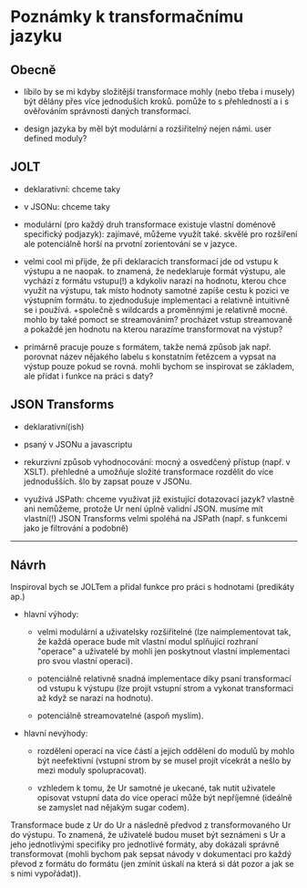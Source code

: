 # Poznámky k transformačnímu jazyku

## Obecně

- líbilo by se mi kdyby složitější transformace mohly (nebo třeba i musely) být dělány přes více jednoduších kroků. pomůže to s přehledností a i s ověřováním správnosti daných transformací.

- design jazyka by měl být modulární a rozšiřitelný nejen námi. user defined moduly?

## JOLT

- deklarativní: chceme taky

- v JSONu: chceme taky

- modulární (pro každý druh transformace existuje vlastní doménově specifický podjazyk): zajímavé, můžeme využít také. skvělé pro rozšíření ale potenciálně horší na prvotní zorientování se v jazyce.

- velmi cool mi přijde, že při deklaracích transformací jde od vstupu k výstupu a ne naopak. to znamená, že nedeklaruje formát výstupu, ale vychází z formátu vstupu(!) a kdykoliv narazí na hodnotu, kterou chce využít na výstupu, tak místo hodnoty samotné zapíše cestu k pozici ve výstupním formátu. to zjednodušuje implementaci a relativně intuitivně se i používá. +společně s wildcards a proměnnými je relativně mocné. mohlo by také pomoct se streamováním? procházet vstup streamovaně a pokaždé jen hodnotu na kterou narazíme transformovat na výstup?

- primárně pracuje pouze s formátem, takže nemá způsob jak např. porovnat název nějakého labelu s konstatním řetězcem a vypsat na výstup pouze pokud se rovná. mohli bychom se inspirovat se základem, ale přidat i funkce na práci s daty?

## JSON Transforms

- deklarativní(ish)

- psaný v JSONu a javascriptu

- rekurzivní způsob vyhodnocování: mocný a osvedčený přístup (např. v XSLT). přehledné a umožňuje složité transformace rozdělit do více jednodušších. šlo by zapsat pouze v JSONu.

- využívá JSPath: chceme využívat již existující dotazovací jazyk? vlastně ani nemůžeme, protože Ur není úplně validní JSON. musíme mít vlastní(!) JSON Transforms velmi spoléhá na JSPath (např. s funkcemi jako je filtrování a podobně)

-----------------

## Návrh

Inspiroval bych se JOLTem a přidal funkce pro práci s hodnotami (predikáty ap.)
  
- hlavní výhody:
  
  - velmi modulární a uživatelsky rozšiřitelné (lze naimplementovat tak, že každá operace bude mít vlastní modul splňující rozhraní "operace" a uživatelé by mohli jen poskytnout vlastní implementaci pro svou vlastní operaci).

  - potenciálně relativně snadná implementace díky psaní transformací od vstupu k výstupu (lze projít vstupní strom a vykonat transformaci až když se narazí na hodnotu).

  - potenciálně streamovatelné (aspoň myslím).
  
- hlavní nevýhody:
  - rozdělení operací na více částí a jejich oddělení do modulů by mohlo být neefektivní (vstupní strom by se musel projít vícekrát a nešlo by mezi moduly spolupracovat).
  
  - vzhledem k tomu, že Ur samotné je ukecané, tak nutit uživatele opisovat vstupní data do více operací může být nepříjemné (ideálně se zamyslet nad nějakým sugar codem).

Transformace bude z Ur do Ur a následně předvod z transformovaného Ur do výstupu.
To znamená, že uživatelé budou muset být seznámeni s Ur a jeho jednotlivými specifiky pro jednotlivé formáty, aby dokázali správně transformovat (mohli bychom pak sepsat návody v dokumentaci pro každý převod z formátu do formátu (jen zmínit úskalí na která si dát pozor a jak se s nimi vypořádat)).
